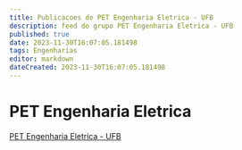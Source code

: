 ```yaml
---
title: Publicacoes de PET Engenharia Eletrica - UFB
description: feed do grupo PET Engenharia Eletrica - UFB
published: true
date: 2023-11-30T16:07:05.181498
tags: Engenharias
editor: markdown
dateCreated: 2023-11-30T16:07:05.181498
---
```


# PET Engenharia Eletrica
[PET Engenharia Eletrica - UFB](/grupo/135PETEngenhariaEletricaUFB.md)